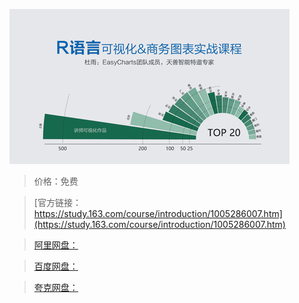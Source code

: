 
![img](../../../assets/study163/free/0a39c2c9-f62c-461a-b8bb-35002524d91a.jpg)

> 价格：免费

> [官方链接：https://study.163.com/course/introduction/1005286007.htm](https://study.163.com/course/introduction/1005286007.htm)

> [阿里网盘：]()

> [百度网盘：]()

> [夸克网盘：]()
